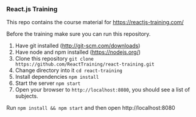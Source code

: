 ### React.js Training

This repo contains the course material for https://reactjs-training.com/

Before the training make sure you can run this repository.

1. Have git installed (http://git-scm.com/downloads)
2. Have node and npm installed (https://nodejs.org/)
3. Clone this repository `git clone https://github.com/ReactTraining/react-training.git`
4. Change directory into it `cd react-training`
5. Install dependencies `npm install`
6. Start the server `npm start`
7. Open your browser to `http://localhost:8080`, you should see a list of subjects.

Run `npm install && npm start` and then open http://localhost:8080
